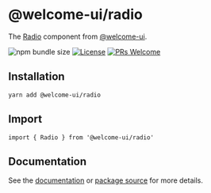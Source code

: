 # @welcome-ui/radio

The [Radio](https://welcome-ui.com/components/radio) component from [@welcome-ui](https://welcome-ui.com).

![npm bundle size](https://img.shields.io/bundlephobia/minzip/@welcome-ui/radio) [![License](https://img.shields.io/npm/l/welcome-ui.svg)](https://github.com/WTTJ/welcome-ui/blob/master/LICENSE) [![PRs Welcome](https://img.shields.io/badge/PRs-welcome-mediumspringgreen.svg)](ttps://github.com/WTTJ/welcome-ui/blob/master/CONTRIBUTING.mdx)

## Installation

    yarn add @welcome-ui/radio

## Import

    import { Radio } from '@welcome-ui/radio'

## Documentation

See the [documentation](https://welcome-ui.com/components/radio) or [package source](https://github.com/WTTJ/welcome-ui/tree/master/packages/Radio) for more details.
